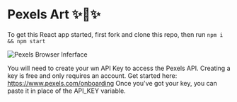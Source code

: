 # Pexels Art ✨📸✨

To get this React app started, first fork and clone this repo, then run `npm i && npm start`

![ Pexels Browser Inferface](pexels-browser.gif)  [](pexels-browser.gif)

You will need to create your wn API Key to access the Pexels API. Creating a key is free and only requires an account. Get started here: https://www.pexels.com/onboarding Once you've got your key, you can paste it in place of the API_KEY variable.

